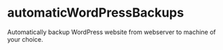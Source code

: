 # automaticWordPressBackups
Automatically backup WordPress website from webserver to machine of your choice. 

